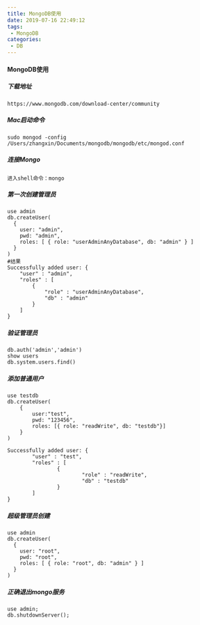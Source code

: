 ```yaml
---
title: MongoDB使用
date: 2019-07-16 22:49:12
tags:
 - MongoDB
categories:
 - DB
---
```


#### MongoDB使用

##### 下载地址

```
https://www.mongodb.com/download-center/community
```

##### Mac启动命令

```
sudo mongod -config /Users/zhangxin/Documents/mongodb/mongodb/etc/mongod.conf
```

##### 连接Mongo

```
进入shell命令：mongo
```

##### 第一次创建管理员

```
use admin
db.createUser(
  {
    user: "admin",
    pwd: "admin",
    roles: [ { role: "userAdminAnyDatabase", db: "admin" } ]
  }
)
#结果
Successfully added user: {
    "user" : "admin",
    "roles" : [
        {
            "role" : "userAdminAnyDatabase",
            "db" : "admin"
        }
    ]
}
```

##### 验证管理员

```
db.auth('admin','admin')
show users
db.system.users.find()
```

##### 添加普通用户

```
use testdb
db.createUser(
	{
        user:"test",
        pwd: "123456",
        roles: [{ role: "readWrite", db: "testdb"}]
    }
)

Successfully added user: {
        "user" : "test",
        "roles" : [
                {
                        "role" : "readWrite",
                        "db" : "testdb"
                }
        ]
}
```

##### 超级管理员创建

```
use admin
db.createUser(
  {
    user: "root",
    pwd: "root",
    roles: [ { role: "root", db: "admin" } ]
  }
)
```

##### 正确退出mongo服务

```
use admin;
db.shutdownServer();
```

